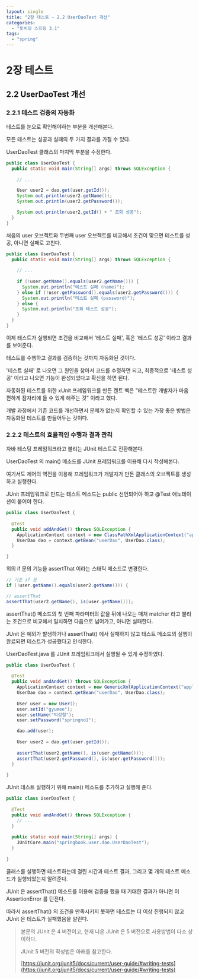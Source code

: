 ```yaml
---
layout: single
title: "2장 테스트 - 2.2 UserDaoTest 개선"
categories:
  - "토비의 스프링 3.1"
tags:
  - "spring"
---
```


# 2장 테스트

## 2.2 UserDaoTest 개선

### 2.2.1 테스트 검증의 자동화

테스트를 눈으로 확인해야하는 부분을 개선해본다.

모든 테스트는 성공과 실패의 두 가지 결과를 가질 수 있다.

UserDaoTest 클래스의 마지막 부분을 수정한다.

```java
public class UserDaoTest {
  public static void main(String[] args) throws SQLException {
    
    // ...

    User user2 = dao.get(user.getId());
    System.out.println(user2.getName());
    System.out.println(user2.getPassword());

    System.out.println(user2,getId() + " 조회 성공");
  }
}
```

처음의 user 오브젝트와 두번째 user 오브젝트를 비교해서 조건이 맞으면 테스트를 성공, 아니면 실패로 고친다.

```java
public class UserDaoTest {
  public static void main(String[] args) throws SQLException {
  
    // ...
    
    if (!user.getName().equals(user2.getName())) { 
      System.out.println("테스트 실패 (name)");
    } else if (!user.getPassword().equals(user2.getPassword())) {
      System.out.println("테스트 실패 (password)"); 
    } else {
      System.out.println("조회 테스트 성공");
    }
  }
}
```

이제 테스트가 실행되면 조건을 비교해서 '테스트 실패', 혹은 '테스트 성공' 이라고 결과를 보여준다.

테스트를 수행하고 결과를 검증하는 것까지 자동화된 것이다.

'테스트 실패' 로 나오면 그 원인을 찾아서 코드를 수정하면 되고, 최종적으로 '테스트 성공' 이라고 나오면 기능이 완성되었다고 확신을 하면 된다.

자동화된 테스트를 위한 xUnit 프레임워크를 만든 켄트 벡은 "테스트란 개발자가 마음 편하게 잠자리에 들 수 있게 해주는 것" 이라고 했다.

개발 과정에서 기존 코드를 개선하면서 문제가 없는지 확인할 수 있는 가장 좋은 방법은 자동화된 테스트를 만들어두는 것이다.

### 2.2.2 테스트의 효율적인 수행과 결과 관리

자바 테스팅 프레임워크라고 불리는 JUnit 테스트로 전환해본다.

UserDaoTest 의 main() 메소드를 JUnit 프레임워크를 이용해 다시 작성해본다.

여기서도 제어의 역전을 이용해 프레임워크가 개발자가 만든 클래스의 오브젝트를 생성하고 실행한다.

JUnit 프레임워크로 만드는 테스트 메소드는 public 선언되어야 하고 @Test 애노테이션이 붙어야 한다.

```java
public class UserDaoTest {
  
  @Test
  public void addAndGet() throws SQLException {
    ApplicationContext context = new ClassPathXmlApplicationContext("applicationContext.xml"); 
    UserDao dao = context.getBean("userDao", UserDao.class);
  }

}
```

위의 if 문의 기능을 assertThat 이라는 스태틱 메소드로 변경한다.

```java
// 기존 if 문
if (!user.getName().equals(user2.getName())) { 

// assertThat
assertThat(user2.getName(), is(user.getName()));
```

assertThat() 메소드의 첫 번째 파라미터의 값을 뒤에 나오는 매처 matcher 라고 불리는 조건으로 비교해서 일치하면 다음으로 넘어가고, 아니면 실패한다.

JUnit 은 예외가 발생하거나 assertThat() 에서 실패하지 않고 테스트 메소드의 실행이 완료되면 테스트가 성공했다고 인식한다.

UserDaoTest.java 를 JUnit 프레임워크에서 실행될 수 있게 수정하였다.

```java
public class UserDaoTest {
  
  @Test 
  public void andAndGet() throws SQLException {
    ApplicationContext context = new GenericXmlApplicationContext("applicationContext.xml");
    UserDao dao = context.getBean("userDao", UserDao.class);
    
    User user = new User();
    user.setId("gyumee");
    user.setName("박성철");
    user.setPassword("springno1");

    dao.add(user);
      
    User user2 = dao.get(user.getId());
    
    assertThat(user2.getName(), is(user.getName()));
    assertThat(user2.getPassword(), is(user.getPassword()));
  }
  
}
```

JUnit 테스트 실행하기 위해 main() 메소드를 추가하고 실행해 준다.

```java
public class UserDaoTest {
  
  @Test 
  public void andAndGet() throws SQLException {
    // ...
  }
  
  public static void main(String[] args) {
    JUnitCore.main("springbook.user.dao.UserDaoTest");
  }
  
}
```

클래스를 실행하면 테스트하는데 걸린 시간과 테스트 결과, 그리고 몇 개의 테스트 메소드가 실행되었는지 알려준다.

JUnit 은 assertThat() 메소드를 이용해 검증을 했을 때 기대한 결과가 아니면 이 AssertionError 를 던진다.

따라서 assertThat() 의 조건을 만족시키지 못하면 테스트는 더 이상 진행되지 않고 JUnit 은 테스트가 실패했음을 알린다.

> 본문의 JUnit 은 4 버전이고, 현재 나온 JUnit 은 5 버전으로 사용방법이 다소 상이하다.
> 
> JUnit 5 버전의 작성법은 아래를 참고한다.
> 
> [https://junit.org/junit5/docs/current/user-guide/#writing-tests](https://junit.org/junit5/docs/current/user-guide/#writing-tests)
